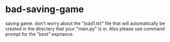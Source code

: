 # bad-saving-game
saving game.
don't worry about the "load1.txt" file that will automatically be created in the directery that your "main.py" is in. Also please use command prompt for the "best" expriance.

